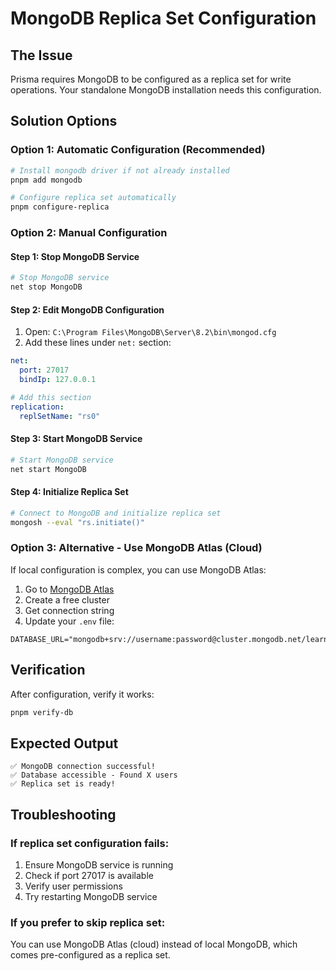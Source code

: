# MongoDB Replica Set Configuration

## The Issue
Prisma requires MongoDB to be configured as a replica set for write operations. Your standalone MongoDB installation needs this configuration.

## Solution Options

### Option 1: Automatic Configuration (Recommended)
```bash
# Install mongodb driver if not already installed
pnpm add mongodb

# Configure replica set automatically
pnpm configure-replica
```

### Option 2: Manual Configuration

#### Step 1: Stop MongoDB Service
```bash
# Stop MongoDB service
net stop MongoDB
```

#### Step 2: Edit MongoDB Configuration
1. Open: `C:\Program Files\MongoDB\Server\8.2\bin\mongod.cfg`
2. Add these lines under `net:` section:
```yaml
net:
  port: 27017
  bindIp: 127.0.0.1

# Add this section
replication:
  replSetName: "rs0"
```

#### Step 3: Start MongoDB Service
```bash
# Start MongoDB service
net start MongoDB
```

#### Step 4: Initialize Replica Set
```bash
# Connect to MongoDB and initialize replica set
mongosh --eval "rs.initiate()"
```

### Option 3: Alternative - Use MongoDB Atlas (Cloud)
If local configuration is complex, you can use MongoDB Atlas:

1. Go to [MongoDB Atlas](https://cloud.mongodb.com)
2. Create a free cluster
3. Get connection string
4. Update your `.env` file:
```env
DATABASE_URL="mongodb+srv://username:password@cluster.mongodb.net/learnspace"
```

## Verification
After configuration, verify it works:
```bash
pnpm verify-db
```

## Expected Output
```
✅ MongoDB connection successful!
✅ Database accessible - Found X users
✅ Replica set is ready!
```

## Troubleshooting

### If replica set configuration fails:
1. Ensure MongoDB service is running
2. Check if port 27017 is available
3. Verify user permissions
4. Try restarting MongoDB service

### If you prefer to skip replica set:
You can use MongoDB Atlas (cloud) instead of local MongoDB, which comes pre-configured as a replica set.
